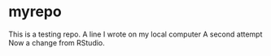 # myrepo
This is a testing repo.
A line I wrote on my local computer
A second attempt
Now a change from RStudio.